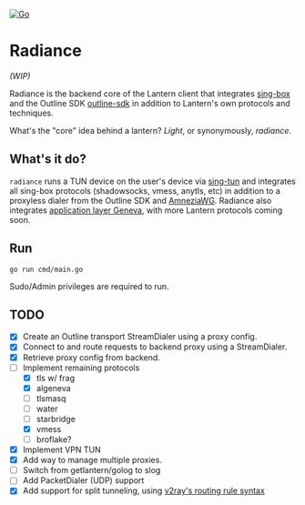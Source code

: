 [![Go](https://github.com/getlantern/radiance/actions/workflows/go.yml/badge.svg)](https://github.com/getlantern/radiance/actions/workflows/go.yml)

# Radiance
_(WIP)_

Radiance is the backend core of the Lantern client that integrates [sing-box](https://github.com/SagerNet/sing-box/) and the Outline SDK [outline-sdk](github.com/Jigsaw-code/outline-sdk) in addition to Lantern's own protocols and techniques.

What's the "core" idea behind a lantern? _Light_, or synonymously, _radiance_.

## What's it do?
`radiance` runs a TUN device on the user's device via [sing-tun](https://github.com/SagerNet/sing-tun/) and integrates all sing-box protocols (shadowsocks, vmess, anytls, etc) in addition to a proxyless dialer from the Outline SDK and [AmneziaWG](https://docs.amnezia.org/documentation/amnezia-wg/). Radiance also integrates [application layer Geneva](https://www.youtube.com/watch?v=b9F696-oax0), with more Lantern protocols coming soon.


## Run

```
go run cmd/main.go 
```
Sudo/Admin privileges are required to run.

## TODO
- [x] Create an Outline transport StreamDialer using a proxy config.
- [x] Connect to and route requests to backend proxy using a StreamDialer.
- [x] Retrieve proxy config from backend.
- [ ] Implement remaining protocols
  - [x] tls w/ frag
  - [x] algeneva
  - [ ] tlsmasq
  - [ ] water
  - [ ] starbridge
  - [x] vmess
  - [ ] broflake?
- [x] Implement VPN TUN 
- [x] Add way to manage multiple proxies.
- [ ] Switch from getlantern/golog to slog
- [ ] Add PacketDialer (UDP) support
- [x] Add support for split tunneling, using [v2ray's routing rule syntax](https://www.v2ray.com/en/configuration/routing.html)
